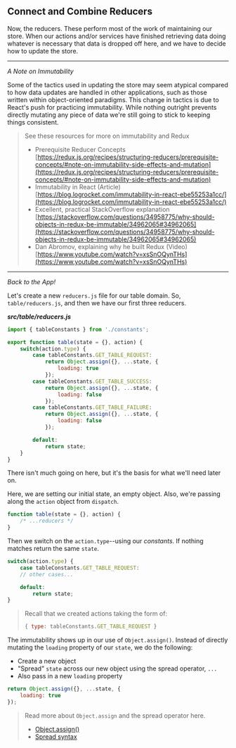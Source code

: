 ## Connect and Combine Reducers

Now, the reducers. These perform most of the work of maintaining our store. When our actions and/or services have finished retrieving data doing whatever is necessary that data is dropped off here, and we have to decide how to update the store.

<hr />

_A Note on Immutability_

Some of the tactics used in updating the store may seem atypical compared to how data updates are handled in other applications, such as those written within object-oriented paradigms. This change in tactics is due to React's push for practicing immutability. While nothing outright prevents directly mutating any piece of data we're still going to stick to keeping things consistent.

> See these resources for more on immutability and Redux
> - Prerequisite Reducer Concepts [https://redux.js.org/recipes/structuring-reducers/prerequisite-concepts/#note-on-immutability-side-effects-and-mutation](https://redux.js.org/recipes/structuring-reducers/prerequisite-concepts/#note-on-immutability-side-effects-and-mutation)
> - Immutability in React (Article) [https://blog.logrocket.com/immutability-in-react-ebe55253a1cc/](https://blog.logrocket.com/immutability-in-react-ebe55253a1cc/)
> - Excellent, practical StackOverflow explanation [https://stackoverflow.com/questions/34958775/why-should-objects-in-redux-be-immutable/34962065#34962065](https://stackoverflow.com/questions/34958775/why-should-objects-in-redux-be-immutable/34962065#34962065)
> - Dan Abromov, explaining why he built Redux (Video) [https://www.youtube.com/watch?v=xsSnOQynTHs](https://www.youtube.com/watch?v=xsSnOQynTHs)

<hr />

_Back to the App!_

Let's create a new `reducers.js` file for our table domain. So, `table/reducers.js`, and then we have our first three reducers.

__*src/table/reducers.js*__

```js
import { tableConstants } from './constants';

export function table(state = {}, action) {
    switch(action.type) {
        case tableConstants.GET_TABLE_REQUEST:
            return Object.assign({}, ...state, {
                loading: true
            });
        case tableConstants.GET_TABLE_SUCCESS:
            return Object.assign({}, ...state, {
                loading: false
            });
        case tableConstants.GET_TABLE_FAILURE:
            return Object.assign({}, ...state, {
                loading: false
            });

        default:
            return state;
    }
}
```

There isn't much going on here, but it's the basis for what we'll need later on.

Here, we are setting our initial state, an empty object. Also, we're passing along the `action` object from `dispatch`.

```js
function table(state = {}, action) {
    /* ...reducers */
}
```

Then we switch on the `action.type`--using our *constants*. If nothing matches return the same `state`.

```js
switch(action.type) {
    case tableConstants.GET_TABLE_REQUEST:
    // other cases...

    default:
        return state;
}
```

> Recall that we created actions taking the form of:
> ```js
> { type: tableConstants.GET_TABLE_REQUEST }
> ```

The immutability shows up in our use of `Object.assign()`. Instead of directly mutating the `loading` property of our `state`, we do the following:

- Create a new object
- "Spread" `state` across our new object using the spread operator, `...`
- Also pass in a new `loading` property

```js
return Object.assign({}, ...state, {
    loading: true
});
```

> Read more about `Object.assign` and the spread operator here.
> - [Object.assign()](https://developer.mozilla.org/en-US/docs/Web/JavaScript/Reference/Global_Objects/Object/assign)
> - [Spread syntax](https://developer.mozilla.org/en-US/docs/Web/JavaScript/Reference/Operators/Spread_syntax)